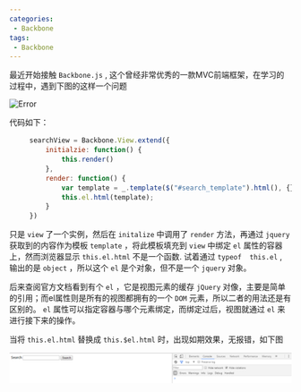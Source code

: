 ```yaml
---
categories:
 - Backbone
tags:
 - Backbone
---
```

最近开始接触 `Backbone.js` , 这个曾经非常优秀的一款MVC前端框架，在学习的过程中，遇到下图的这样一个问题

![Error](https://jinuss.github.io/note/jinus/img/2017031801.png)

代码如下：

``` js
     searchView = Backbone.View.extend({
         initialzie: function() {
             this.render()
         },
         render: function() {
             var template = _.template($("#search_template").html(), {});
             this.el.html(template);
         }
     })
```

只是 `view` 了一个实例，然后在 `initalize` 中调用了 `render` 方法，再通过 `jquery` 获取到的内容作为模板 `template` ，将此模板填充到 `view` 中绑定 `el` 属性的容器上，然而浏览器显示 `this.el.html` 不是一个函数. 试着通过 `typeof  this.el` , 输出的是 `object` ，所以这个 `el` 是个对象，但不是一个 `jquery` 对象。

后来查阅官方文档看到有个 `el` ，它是视图元素的缓存 `jQuery` 对像，主要是简单的引用；而el属性则是所有的视图都拥有的一个 `DOM` 元素，所以二者的用法还是有区别的。 `el` 属性可以指定容器与哪个元素绑定，而绑定过后，视图就通过 `el` 来进行接下来的操作。

当将 `this.el.html` 替换成 `this.$el.html` 时，出现如期效果，无报错，如下图

![Success](/jinus/img/2017031802.png)
